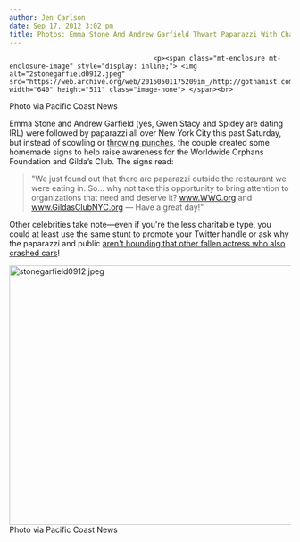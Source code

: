 ```yaml
---
author: Jen Carlson
date: Sep 17, 2012 3:02 pm
title: Photos: Emma Stone And Andrew Garfield Thwart Paparazzi With Charity Plugs
---
```


	
										<p><span class="mt-enclosure mt-enclosure-image" style="display: inline;"> <img alt="2stonegarfield0912.jpeg" src="https://web.archive.org/web/20150501175209im_/http://gothamist.com/attachments/arts_jen/2stonegarfield0912.jpeg" width="640" height="511" class="image-none"> </span><br>
<span class="photo_caption">Photo via Pacific Coast News</span></p>

<p>Emma Stone and Andrew Garfield (yes, Gwen Stacy and Spidey are dating IRL) were followed by paparazzi all over New York City this past Saturday, but instead of scowling or <a href="https://web.archive.org/web/20150501175209/http://gothamist.com/2012/06/19/alec_baldwin_punches_photographer_c.php">throwing punches</a>, the couple created some homemade signs to help raise awareness for the Worldwide Orphans Foundation and Gilda&#x2019;s Club. The signs read:</p><blockquote>&quot;We just found out that there are paparazzi outside the restaurant we were eating in. So... why not take this opportunity to bring attention to organizations that need and deserve it? <a href="https://web.archive.org/web/20150501175209/http://www.WWO.org/">www.WWO.org</a> and <a href="https://web.archive.org/web/20150501175209/http://www.GildasClubNYC.org/">www.GildasClubNYC.org</a> &#x2014; Have a great day!&quot;</blockquote>Other celebrities take note&#x2014;even if you&apos;re the less charitable type, you could at least use the same stunt to promote your Twitter handle or ask why the paparazzi and public <a href="https://web.archive.org/web/20150501175209/https://twitter.com/lindsaylohan/status/247537223652757505">aren&apos;t hounding that other fallen actress who also crashed cars</a>!<p></p>

<p><span class="mt-enclosure mt-enclosure-image" style="display: inline;"> <img alt="stonegarfield0912.jpeg" src="https://web.archive.org/web/20150501175209im_/http://gothamist.com/attachments/arts_jen/stonegarfield0912.jpeg" width="640" height="465" class="image-none"> </span><br>
<span class="photo_caption">Photo via Pacific Coast News</span></p>					
										
									
				